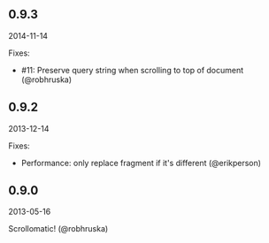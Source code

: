 ## 0.9.3
2014-11-14

Fixes:

  - #11: Preserve query string when scrolling to top of document (@robhruska)

## 0.9.2
2013-12-14

Fixes:

  - Performance: only replace fragment if it's different (@erikperson)

## 0.9.0
2013-05-16

Scrollomatic! (@robhruska)
